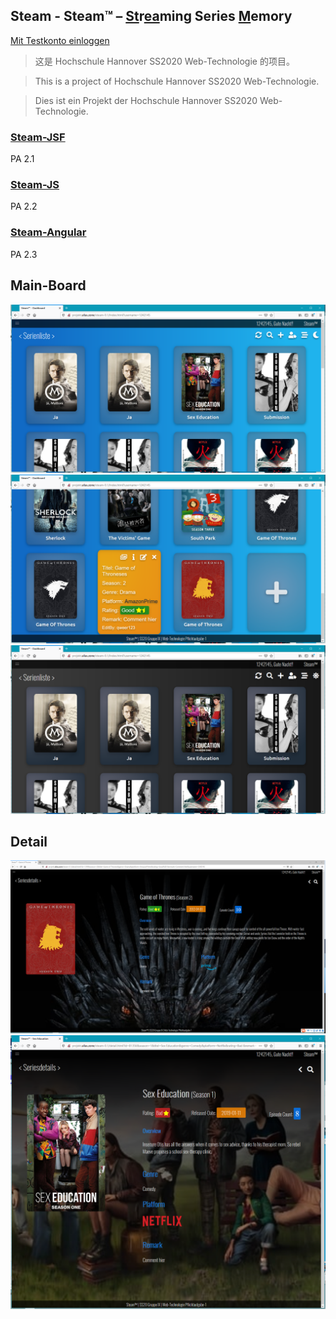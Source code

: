 ## Steam - Steam™ – <u>St</u>r<u>ea</u>ming Series <u>M</u>emory
[Mit Testkonto einloggen](http://projekt.alias.zone/steam-0.1/index.html?username=test)
> 这是 Hochschule Hannover SS2020 Web-Technologie 的项目。

> This is a project of Hochschule Hannover SS2020 Web-Technologie.

> Dies ist ein Projekt der Hochschule Hannover SS2020 Web-Technologie.

### [Steam-JSF](https://github.com/netbeifeng/steam/tree/master/steam-jsf)
PA 2.1 

### [Steam-JS](https://github.com/netbeifeng/steam/tree/master/steam-js)
PA 2.2

### [Steam-Angular](https://github.com/netbeifeng/steam/tree/master/steam-angular/src/app)
PA 2.3

## Main-Board
![](https://github.com/netbeifeng/steam/blob/master/main_1.png)
![](https://github.com/netbeifeng/steam/blob/master/main_2.png)
![](https://github.com/netbeifeng/steam/blob/master/dark_1.png)

## Detail
![](https://github.com/netbeifeng/steam/blob/master/detail_1.png)
![](https://github.com/netbeifeng/steam/blob/master/detail_2.png)
